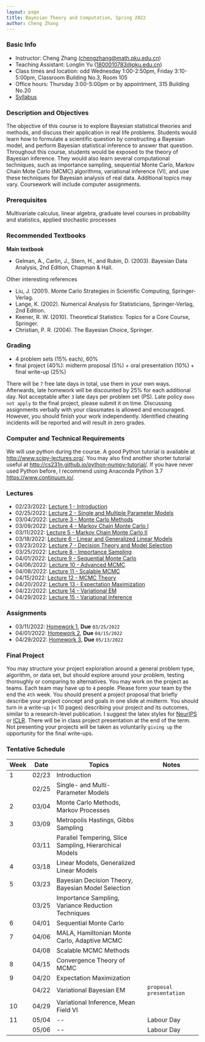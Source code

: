 ```yaml
---
layout: page
title: Bayesian Theory and Computation, Spring 2022
author: Cheng Zhang
---
```


### Basic Info
- Instructor: Cheng Zhang (<chengzhang@math.pku.edu.cn>)
- Teaching Assistant: Longlin Yu (<1800010783@pku.edu.cn>)
- Class times and location: odd Wednesday 1:00-2:50pm, Friday 3:10-5:00pm, Classroom Building No.3, Room 105 
- Office hours: Thursday 3:00-5:00pm or by appointment, 315 Building No.20
- [Syllabus]({{sites.baseurl}}/courses/Syllabus-btc-s22.pdf)
  
### Description and Objectives
The objective of this course is to explore Bayesian statistical theories and methods, and discuss their application in real life problems. Students would learn how to formulate a scientific question by constructing a Bayesian model, and perform Bayesian statistical inference to answer that question. Throughout this course, students would be exposed to the theory of Bayesian inference. They would also learn several computational techniques, such as importance sampling, sequential Monte Carlo, Markov Chain Mote Carlo (MCMC) algorithms, variational inference (VI), and use these techniques for Bayesian analysis of real data. Additional topics may vary. Coursework will include computer assignments.

### Prerequisites
Multivariate calculus, linear algebra, graduate level courses in probability and statistics, applied stochastic processes

### Recommended Textbooks
**Main textbook**

- Gelman, A., Carlin, J., Stern, H., and Rubin, D. (2003). Bayesian Data Analysis, 2nd Edition, Chapman & Hall.

Other interesting references

- Liu, J. (2001). Monte Carlo Strategies in Scientific Computing, Springer-Verlag.
- Lange, K. (2002). Numerical Analysis for Statisticians, Springer-Verlag, 2nd Edition.
- Keener, R. W. (2010). Theoretical Statistics: Topics for a Core Course, Springer.
- Christian, P. R. (2004). The Bayesian Choice, Springer.

### Grading
- 4 problem sets (15% each), 60%
- final project (40%): midterm proposal (5%) + oral presentation (10%) + final write-up (25%)

There will be `7` free late days in total, use them in your own ways. Afterwards, late homework will be discounted by 25% for each additional day. Not acceptable after `3` late days per problem set (PS). Late policy `does not apply` to the final project, please submit it on time. Discussing assignments verbally with your classmates is allowed and encouraged. However, you should finish your work independently. Identified cheating incidents will be reported and will result in zero grades.

### Computer and Technical Requirements

We will use python during the course. A good Python tutorial is available at <http://www.scipy-lectures.org/>. You may also find another shorter tutorial useful at <http://cs231n.github.io/python-numpy-tutorial/>. If you have never used Python before, I recommend using Anaconda Python 3.7 <https://www.continuum.io/>.

### Lectures
- 02/23/2022: [Lecture 1 - Introduction]({{sites.baseurl}}/static/slides/btc_spring22/lec01.pdf)  
- 02/25/2022: [Lecture 2 - Single and Multiple Parameter Models]({{sites.baseurl}}/static/slides/btc_spring22/lec02.pdf)
- 03/04/2022: [Lecture 3 - Monte Carlo Methods]({{sites.baseurl}}/static/slides/btc_spring22/lec03.pdf)
- 03/09/2022: [Lecture 4 - Markov Chain Monte Carlo I]({{sites.baseurl}}/static/slides/btc_spring22/lec04.pdf)
- 03/11/2022: [Lecture 5 - Markov Chain Monte Carlo II]({{sites.baseurl}}/static/slides/btc_spring22/lec05.pdf)
- 03/18/2022: [Lecture 6 - Linear and Generalized Linear Models]({{sites.baseurl}}/static/slides/btc_spring22/lec06.pdf)
- 03/23/2022: [Lecture 7 - Decision Theory and Model Selection]({{sites.baseurl}}/static/slides/btc_spring22/lec07.pdf)
- 03/25/2022: [Lecture 8 - Importance Sampling]({{sites.baseurl}}/static/slides/btc_spring22/lec08.pdf)
- 04/01/2022: [Lecture 9 - Sequential Monte Carlo]({{sites.baseurl}}/static/slides/btc_spring22/lec09.pdf)
- 04/06/2022: [Lecture 10 - Advanced MCMC]({{sites.baseurl}}/static/slides/btc_spring22/lec10.pdf)
- 04/08/2022: [Lecture 11 - Scalable MCMC]({{sites.baseurl}}/static/slides/btc_spring22/lec11.pdf)
- 04/15/2022: [Lecture 12 - MCMC Theory]({{sites.baseurl}}/static/slides/btc_spring22/lec12.pdf)
- 04/20/2022: [Lecture 13 - Expectation Maximization]({{sites.baseurl}}/static/slides/btc_spring22/lec13.pdf)
- 04/22/2022: [Lecture 14 - Variational EM]({{sites.baseurl}}/static/slides/btc_spring22/lec14.pdf)
- 04/29/2022: [Lecture 15 - Variational Inference]({{sites.baseurl}}/static/slides/btc_spring22/lec15.pdf)



### Assignments
- 03/11/2022: [Homework 1]({{sites.baseurl}}/static/slides/btc_spring22/hw01.pdf), **Due** `03/25/2022`
- 04/01/2022: [Homework 2]({{sites.baseurl}}/static/slides/btc_spring22/hw02.pdf), **Due** `04/15/2022`
- 04/29/2022: [Homework 3]({{sites.baseurl}}/static/slides/btc_spring22/hw03.pdf), **Due** `05/13/2022`



### Final Project
You may structure your project exploration around a general problem type, algorithm, or data set, but should explore around your problem, testing thoroughly or comparing to alternatives. You may work on the project as teams. Each team may have up to `4` people. Please form your team by the end the `4th` week. You should present a project proposal that briefly describe your project concept and goals in one slide at midterm. You should turn in a write-up (< 10 pages) describing your project and its outcomes, similar to a research-level publication. I suggest the latex styles for [NeurIPS](https://nips.cc/Conferences/2019/PaperInformation/StyleFiles) or [ICLR](https://iclr.cc/Conferences/2019/CallForPapers). There will be in class project presentation at the end of the term. Not presenting your projects will be taken as voluntarily `giving up` the opportunity for the final write-ups.



### Tentative Schedule

| Week  | Date | Topics       |    Notes   |
| ----- |------| -----        |   -----    |
| 1     |02/23 | Introduction |            |
|       |02/25 | Single- and Multi- Parameter Models|   |
| 2     |03/04 | Monte Carlo Methods, Markov Processes|      |
| 3     |03/09 | Metropolis Hastings, Gibbs Sampling|  
|       |03/11 | Parallel Tempering, Slice Sampling, Hierarchical Models|    |
| 4     |03/18 | Linear Models, Generalized Linear Models |    |
| 5     |03/23 | Bayesian Decision Theory, Bayesian Model Selection |     |
|       |03/25 | Importance Sampling, Variance Reduction Techniques|       |
| 6     |04/01 | Sequential Monte Carlo|     |
| 7     |04/06 | MALA, Hamiltonian Monte Carlo, Adaptive MCMC|       |
|       |04/08 | Scalable MCMC Methods |         |
| 8     |04/15 | Convergence Theory of MCMC |         |
| 9     |04/20 | Expectation Maximization |           |
|       |04/22 | Variational Bayesian EM |   `proposal presentation`   |
| 10    |04/29 | Variational Inference, Mean Field VI |                |
| 11    |05/04 | --          | Labour Day |
|       |05/06 | --          | Labour Day |